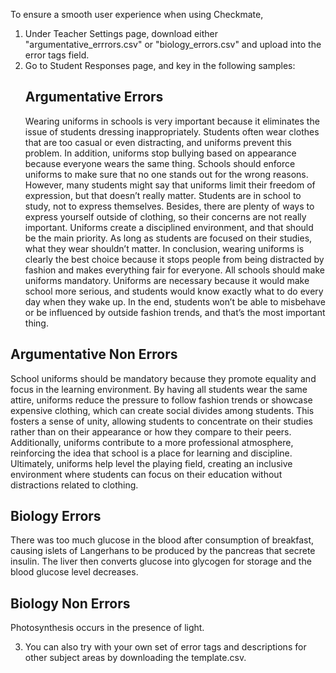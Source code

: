 To ensure a smooth user experience when using Checkmate, 
1. Under Teacher Settings page, download either "argumentative_errrors.csv" or "biology_errors.csv" and upload into the error tags field.
2. Go to Student Responses page, and key in the following samples:
   ## Argumentative Errors
   Wearing uniforms in schools is very important because it eliminates the issue of students dressing inappropriately. Students often wear clothes that are too casual or even distracting, and uniforms prevent this problem. In addition, uniforms stop bullying based on appearance because everyone wears the same thing. Schools should enforce uniforms to make sure that no one stands out for the wrong reasons.
However, many students might say that uniforms limit their freedom of expression, but that doesn’t really matter. Students are in school to study, not to express themselves. Besides, there are plenty of ways to express yourself outside of clothing, so their concerns are not really important. Uniforms create a disciplined environment, and that should be the main priority. As long as students are focused on their studies, what they wear shouldn’t matter.
In conclusion, wearing uniforms is clearly the best choice because it stops people from being distracted by fashion and makes everything fair for everyone. All schools should make uniforms mandatory. Uniforms are necessary because it would make school more serious, and students would know exactly what to do every day when they wake up. In the end, students won’t be able to misbehave or be influenced by outside fashion trends, and that’s the most important thing.

  ## Argumentative Non Errors
  School uniforms should be mandatory because they promote equality and focus in the learning environment. By having all students wear the same attire, uniforms reduce the pressure to follow fashion trends or showcase expensive clothing, which can create social divides among students. This fosters a sense of unity, allowing students to concentrate on their studies rather than on their appearance or how they compare to their peers. Additionally, uniforms contribute to a more professional atmosphere, reinforcing the idea that school is a place for learning and discipline. Ultimately, uniforms help level the playing field, creating an inclusive environment where students can focus on their education without distractions related to clothing.
  
  ## Biology Errors
  There was too much glucose in the blood after consumption of breakfast, causing islets of Langerhans to be produced by the pancreas that secrete insulin. The liver then converts glucose into glycogen for storage and the blood glucose level decreases.

  ## Biology Non Errors
  Photosynthesis occurs in the presence of light. 

3. You can also try with your own set of error tags and descriptions for other subject areas by downloading the template.csv.
